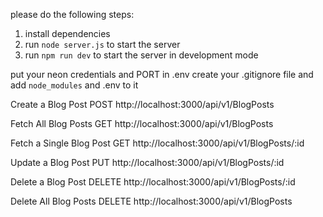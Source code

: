 please do the following steps:

1. install dependencies
2. run `node server.js` to start the server
3. run `npm run dev` to start the server in development mode

put your neon credentials and PORT in .env
create your .gitignore file and add `node_modules` and .env to it

Create a Blog Post
POST http://localhost:3000/api/v1/BlogPosts

Fetch All Blog Posts
GET http://localhost:3000/api/v1/BlogPosts

Fetch a Single Blog Post
GET http://localhost:3000/api/v1/BlogPosts/:id

Update a Blog Post
PUT http://localhost:3000/api/v1/BlogPosts/:id

Delete a Blog Post
DELETE http://localhost:3000/api/v1/BlogPosts/:id

Delete All Blog Posts
DELETE http://localhost:3000/api/v1/BlogPosts

